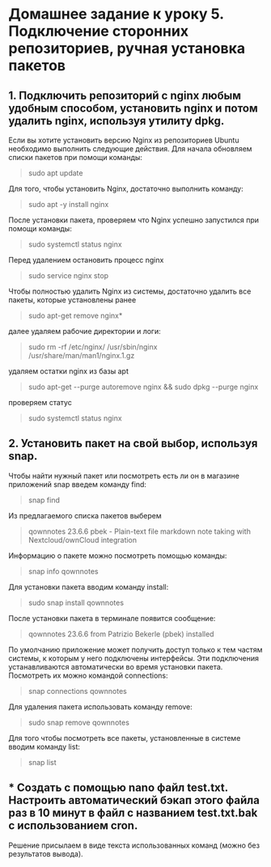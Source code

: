 # Домашнее задание к уроку 5. Подключение сторонних репозиториев, ручная установка пакетов
## 1. Подключить репозиторий с nginx любым удобным способом, установить nginx и потом удалить nginx, используя утилиту dpkg.

Если вы хотите установить версию Nginx из репозиториев Ubuntu необходимо выполнить следующие действия. Для начала обновляем списки пакетов при помощи команды:

>  sudo apt update

Для того, чтобы установить Nginx, достаточно выполнить команду:

> sudo apt -y install nginx

После установки пакета, проверяем что Nginx успешно запустился при помощи команды:

> sudo systemctl status nginx

Перед удалением остановить процесс nginx 

> sudo service nginx stop

Чтобы полностью удалить Nginx из системы, достаточно удалить все пакеты, которые установлены ранее

> sudo apt-get remove nginx*

далее удаляем рабочие директории и логи:

> sudo rm -rf /etc/nginx/ /usr/sbin/nginx /usr/share/man/man1/nginx.1.gz

удаляем остатки nginx из базы apt

> sudo apt-get --purge autoremove nginx && sudo dpkg --purge nginx

проверяем статус

> sudo systemctl status nginx

## 2. Установить пакет на свой выбор, используя snap.
Чтобы найти нужный пакет или посмотреть есть ли он в магазине приложений snap введем команду find:
> snap find 

Из предлагаемого списка пакетов выберем 
> qownnotes  23.6.6                            pbek            -        Plain-text file markdown note taking with Nextcloud/ownCloud integration

Информацию о пакете можно посмотреть помощью команды:
> snap info qownnotes

Для установки пакета вводим команду install:
> sudo snap install qownnotes

После установки пакета в терминале появится сообщение:
> qownnotes 23.6.6 from Patrizio Bekerle (pbek) installed

По умолчанию приложение может получить доступ только к тем частям системы, к которым у него подключены интерфейсы. Эти подключения устанавливаются автоматически во время установки пакета. Посмотреть их можно командой connections:
> snap connections qownnotes

Для удаления пакета использовать команду remove:
> sudo snap remove qownnotes

Для того чтобы посмотреть все пакеты, установленные в системе вводим команду list:
> snap list

## * Создать с помощью nano файл test.txt. Настроить автоматический бэкап этого файла раз в 10 минут в файл с названием test.txt.bak с использованием cron.
Решение присылаем в виде текста использованных команд (можно без результатов вывода).